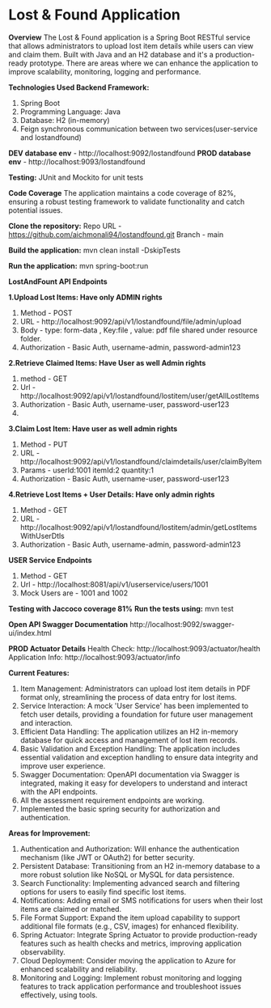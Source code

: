 # Lost & Found Application
**Overview**
The Lost & Found application is a Spring Boot RESTful service that allows administrators to upload lost item details while users can view and claim them. Built with Java and an H2 database and it's a production-ready prototype. There are areas where we can enhance the application to improve scalability, monitoring, logging and performance. 

**Technologies Used Backend Framework:**
1. Spring Boot
2. Programming Language: Java
3. Database: H2 (in-memory)
4. Feign synchronous communication between two services(user-service and lostandfound)

**DEV database env** - http://localhost:9092/lostandfound
**PROD database env** - http://localhost:9093/lostandfound

**Testing:** JUnit and Mockito for unit tests

**Code Coverage**
The application maintains a code coverage of 82%, ensuring a robust testing framework to validate functionality and catch potential issues.

**Clone the repository:**
Repo URL - https://github.com/aichmonali94/lostandfound.git
Branch - main

**Build the application:**
mvn clean install -DskipTests

**Run the application:**
mvn spring-boot:run

**LostAndFount API Endpoints**

**1.Upload Lost Items: Have only ADMIN rights**
1. Method - POST
2. URL - http://localhost:9092/api/v1/lostandfound/file/admin/upload
3. Body - type: form-data , Key:file , value: pdf file shared under resource folder.
4. Authorization - Basic Auth, username-admin, password-admin123

**2.Retrieve Claimed Items: Have User as well Admin rights**
1. method - GET
2. Url - http://localhost:9092/api/v1/lostandfound/lostitem/user/getAllLostItems
3. Authorization - Basic Auth, username-user, password-user123
4. 
**3.Claim Lost Item: Have user as well admin rights**
1. Method - PUT
2. URL - http://localhost:9092/api/v1/lostandfound/claimdetails/user/claimByItem
3. Params - userId:1001
   itemId:2
   quantity:1
4. Authorization - Basic Auth, username-user, password-user123

**4.Retrieve Lost Items + User Details: Have only admin rights**
1. Method - GET
2. URL - http://localhost:9092/api/v1/lostandfound/lostitem/admin/getLostItemsWithUserDtls
3. Authorization - Basic Auth, username-admin, password-admin123

**USER Service Endpoints**
1. Method - GET
2. Url - http://localhost:8081/api/v1/userservice/users/1001
3. Mock Users are - 1001 and 1002

**Testing with Jaccoco coverage 81%**
**Run the tests using:**
mvn test

**Open API Swagger Documentation**
http://localhost:9092/swagger-ui/index.html

**PROD Actuator Details**
Health Check: http://localhost:9093/actuator/health
Application Info: http://localhost:9093/actuator/info

**Current Features:**
1. Item Management: Administrators can upload lost item details in PDF format only, streamlining the process of data entry for lost items.
2. Service Interaction: A mock 'User Service' has been implemented to fetch user details, providing a foundation for future user management and interaction.
3. Efficient Data Handling: The application utilizes an H2 in-memory database for quick access and management of lost item records.
4. Basic Validation and Exception Handling: The application includes essential validation and exception handling to ensure data integrity and improve user experience.
5. Swagger Documentation: OpenAPI documentation via Swagger is integrated, making it easy for developers to understand and interact with the API endpoints.
6. All the assessment requirement endpoints are working.
7. Implemented the basic spring security for authorization and authentication.

**Areas for Improvement:**
1. Authentication and Authorization: Will enhance the authentication mechanism (like JWT or OAuth2) for better security.
2. Persistent Database: Transitioning from an H2 in-memory database to a more robust solution like NoSQL or MySQL for data persistence.
3. Search Functionality: Implementing advanced search and filtering options for users to easily find specific lost items.
4. Notifications: Adding email or SMS notifications for users when their lost items are claimed or matched.
5. File Format Support: Expand the item upload capability to support additional file formats (e.g., CSV, images) for enhanced flexibility.
6. Spring Actuator: Integrate Spring Actuator to provide production-ready features such as health checks and metrics, improving application observability.
7. Cloud Deployment: Consider moving the application to Azure for enhanced scalability and reliability.
8. Monitoring and Logging: Implement robust monitoring and logging features to track application performance and troubleshoot issues effectively, using tools.
